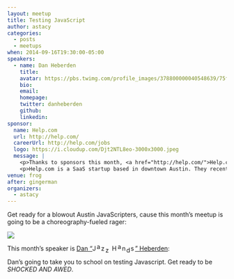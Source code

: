 ```yaml
---
layout: meetup
title: Testing JavaScript
author: astacy
categories:
  - posts
  - meetups
when: 2014-09-16T19:30:00-05:00
speakers:
  - name: Dan Heberden
    title:
    avatar: https://pbs.twimg.com/profile_images/378800000040548639/75fb2d7b479691700780c20aceeeb3f6_400x400.jpeg
    bio:
    email:
    homepage:
    twitter: danheberden
    github:
    linkedin:
sponsor:
  name: Help.com
  url: http://help.com/
  careerUrl: http://help.com/jobs
  logo: https://i.cloudup.com/Djt2NTL8eo-3000x3000.jpeg
  message: |
    <p>Thanks to sponsors this month, <a href="http://help.com/">Help.com</a>, whose team of customer service and technology experts is setting out to build the next generation of customer service software. Their goal is to give companies the tools they need to delight their customers at enterprise scale.</p>
    <p>Help.com is a SaaS startup based in downtown Austin. They recently closed a $6 million seed round and growing their team is a top priority. Their team of experienced customer service and technology experts is excited to change the landscape of the industry and become one of the best places to work in Austin. If you&#8217;re interested in joining them, talk to them at the meetup or take a look at <a href="http://help.com/jobs">their job postings</a>.</p>
venue: frog
after: gingerman
organizers:
  - astacy
---
```


Get ready for a blowout Austin JavaScripters, cause this month&#8217;s meetup is going to be a choreography-fueled rager:

<img style="display: block; margin: 0 auto;" src="https://i.cloudup.com/1M9-LTvYh9.gif" />

This month&#8217;s speaker is [Dan &#8220;<span style="position: relative; display: inline-block; width: 98px"><span style="visibility: hidden">Jazz Hands</span><span style="position: absolute; left:  0px">J</span><span style="position: absolute; top: -4px; left: 10px">a</span><span style="position: absolute; left: 20px">z</span><span style="position: absolute; top: 4px; left: 30px">z</span><span style="position: absolute; left: 45px">H</span><span style="position: absolute; top: -4px; left: 58px">a</span><span style="position: absolute; left: 68px">n</span><span style="position: absolute; top: 4px; left: 78px">d</span><span style="position: absolute; left: 88px">s</span></span>&#8221; Heberden][1]:

Dan&#8217;s going to take you to school on testing Javascript. Get ready to be _SHOCKED AND AWED_.

[1]: https://twitter.com/danheberden
